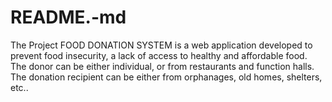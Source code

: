 # README.-md
 The Project FOOD DONATION SYSTEM is a web application developed to prevent food insecurity, a lack of access to healthy and affordable food. The donor can be either individual, or from restaurants and function halls. The donation recipient can be either from orphanages, old homes, shelters, etc..
